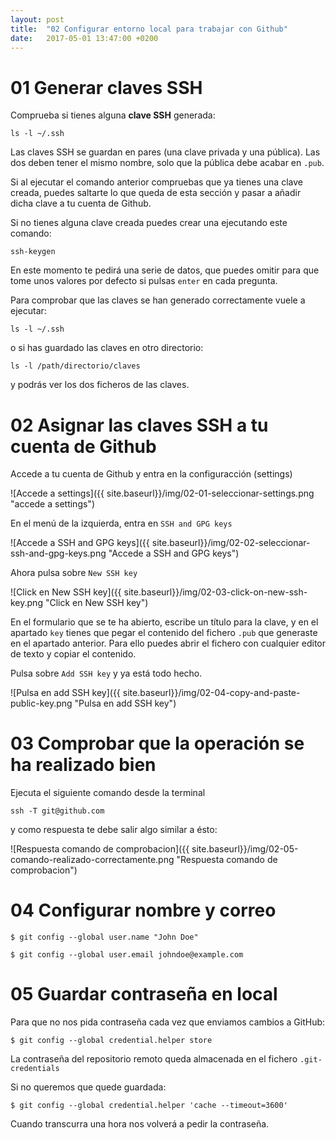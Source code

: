 ```yaml
---
layout: post
title:  "02 Configurar entorno local para trabajar con Github"
date:   2017-05-01 13:47:00 +0200
---
```


# 01 Generar claves SSH #

Comprueba si tienes alguna **clave SSH** generada:

```
ls -l ~/.ssh
```

Las claves SSH se guardan en pares (una clave privada y una pública). Las dos deben tener el mismo nombre, solo que la pública debe acabar en `.pub`.

Si al ejecutar el comando anterior compruebas que ya tienes una clave creada, puedes saltarte lo que queda de esta sección y pasar a añadir dicha clave a tu cuenta de Github.

Si no tienes alguna clave creada puedes crear una ejecutando este comando:

```
ssh-keygen
```

En este momento te pedirá una serie de datos, que puedes omitir para que tome unos valores por defecto si pulsas `enter` en cada pregunta.

Para comprobar que las claves se han generado correctamente vuele a ejecutar:

```
ls -l ~/.ssh
```

o si has guardado las claves en otro directorio:

```
ls -l /path/directorio/claves
```

y podrás ver los dos ficheros de las claves.


# 02 Asignar las claves SSH a tu cuenta de Github #

Accede a tu cuenta de Github y entra en la configuracción (settings)

![Accede a settings]({{ site.baseurl}}/img/02-01-seleccionar-settings.png  "accede a settings")

En el menú de la izquierda, entra en `SSH and GPG keys`

![Accede a SSH and GPG keys]({{ site.baseurl}}/img/02-02-seleccionar-ssh-and-gpg-keys.png  "Accede a SSH and GPG keys")

Ahora pulsa sobre `New SSH key`

![Click en New SSH key]({{ site.baseurl}}/img/02-03-click-on-new-ssh-key.png  "Click en New SSH key")

En el formulario que se te ha abierto, escribe un título para la clave, y en el apartado `key` tienes que pegar el contenido del fichero `.pub` que generaste en el apartado anterior. Para ello puedes abrir el fichero con cualquier editor de texto y copiar el contenido.

Pulsa sobre `Add SSH key` y ya está todo hecho.

![Pulsa en add SSH key]({{ site.baseurl}}/img/02-04-copy-and-paste-public-key.png  "Pulsa en add SSH key")


# 03 Comprobar que la operación se ha realizado bien #

Ejecuta el siguiente comando desde la terminal

```
ssh -T git@github.com
```

y como respuesta te debe salir algo similar a ésto:

![Respuesta comando de comprobacion]({{ site.baseurl}}/img/02-05-comando-realizado-correctamente.png  "Respuesta comando de comprobacion")

# 04 Configurar nombre y correo

```
$ git config --global user.name "John Doe"

$ git config --global user.email johndoe@example.com
```
# 05 Guardar contraseña en local

Para que no nos pida contraseña cada vez que enviamos cambios a GitHub:

```
$ git config --global credential.helper store
```

La contraseña del repositorio remoto queda almacenada en el fichero `.git-credentials`

Si no queremos que quede guardada:

```
$ git config --global credential.helper 'cache --timeout=3600'
```
Cuando transcurra una hora nos volverá a pedir la contraseña.
